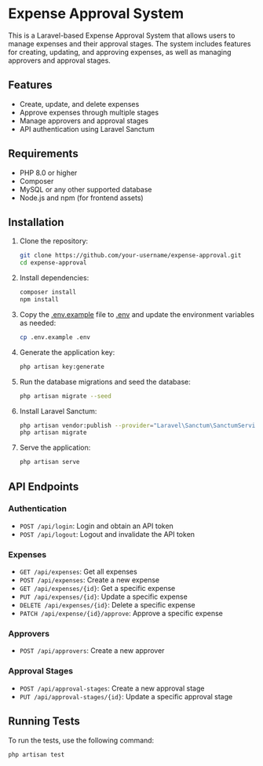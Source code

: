 # Expense Approval System

This is a Laravel-based Expense Approval System that allows users to manage expenses and their approval stages. The system includes features for creating, updating, and approving expenses, as well as managing approvers and approval stages.

## Features

-   Create, update, and delete expenses
-   Approve expenses through multiple stages
-   Manage approvers and approval stages
-   API authentication using Laravel Sanctum

## Requirements

-   PHP 8.0 or higher
-   Composer
-   MySQL or any other supported database
-   Node.js and npm (for frontend assets)

## Installation

1. Clone the repository:

    ```bash
    git clone https://github.com/your-username/expense-approval.git
    cd expense-approval
    ```

2. Install dependencies:

    ```bash
    composer install
    npm install
    ```

3. Copy the [.env.example](http://_vscodecontentref_/1) file to [.env](http://_vscodecontentref_/2) and update the environment variables as needed:

    ```bash
    cp .env.example .env
    ```

4. Generate the application key:

    ```bash
    php artisan key:generate
    ```

5. Run the database migrations and seed the database:

    ```bash
    php artisan migrate --seed
    ```

6. Install Laravel Sanctum:

    ```bash
    php artisan vendor:publish --provider="Laravel\Sanctum\SanctumServiceProvider"
    php artisan migrate
    ```

7. Serve the application:

    ```bash
    php artisan serve
    ```

## API Endpoints

### Authentication

-   `POST /api/login`: Login and obtain an API token
-   `POST /api/logout`: Logout and invalidate the API token

### Expenses

-   `GET /api/expenses`: Get all expenses
-   `POST /api/expenses`: Create a new expense
-   `GET /api/expenses/{id}`: Get a specific expense
-   `PUT /api/expenses/{id}`: Update a specific expense
-   `DELETE /api/expenses/{id}`: Delete a specific expense
-   `PATCH /api/expense/{id}/approve`: Approve a specific expense

### Approvers

-   `POST /api/approvers`: Create a new approver

### Approval Stages

-   `POST /api/approval-stages`: Create a new approval stage
-   `PUT /api/approval-stages/{id}`: Update a specific approval stage

## Running Tests

To run the tests, use the following command:

```bash
php artisan test
```
